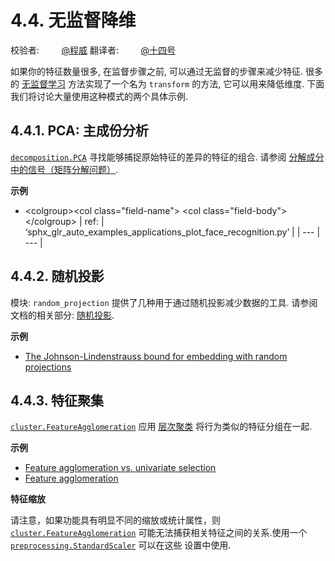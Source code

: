 # 4.4\. 无监督降维

校验者:
        [@程威](https://github.com/apachecn/scikit-learn-doc-zh)
翻译者:
        [@十四号](https://github.com/apachecn/scikit-learn-doc-zh)

如果你的特征数量很多, 在监督步骤之前, 可以通过无监督的步骤来减少特征. 很多的 [无监督学习](../unsupervised_learning.html#unsupervised-learning) 方法实现了一个名为 `transform` 的方法, 它可以用来降低维度. 下面我们将讨论大量使用这种模式的两个具体示例.

## 4.4.1\. PCA: 主成份分析

[`decomposition.PCA`](https://scikit-learn.org/stable/modules/generated/sklearn.decomposition.PCA.html#sklearn.decomposition.PCA "sklearn.decomposition.PCA") 寻找能够捕捉原始特征的差异的特征的组合. 请参阅 [分解成分中的信号（矩阵分解问题）](decomposition.html#decompositions).

**示例**

*   &lt;colgroup&gt;&lt;col class="field-name"&gt; &lt;col class="field-body"&gt;&lt;/colgroup&gt;
    | ref: | ‘sphx_glr_auto_examples_applications_plot_face_recognition.py’ |
    | --- | --- |

## 4.4.2\. 随机投影

模块: `random_projection` 提供了几种用于通过随机投影减少数据的工具. 请参阅文档的相关部分: [随机投影](random_projection.html#random-projection).

**示例**

*   [The Johnson-Lindenstrauss bound for embedding with random projections](https://scikit-learn.org/stable/auto_examples/plot_johnson_lindenstrauss_bound.html#sphx-glr-auto-examples-plot-johnson-lindenstrauss-bound-py)

## 4.4.3\. 特征聚集

[`cluster.FeatureAgglomeration`](https://scikit-learn.org/stable/modules/generated/sklearn.cluster.FeatureAgglomeration.html#sklearn.cluster.FeatureAgglomeration "sklearn.cluster.FeatureAgglomeration") 应用 [层次聚类](clustering.html#hierarchical-clustering) 将行为类似的特征分组在一起.

**示例**

*   [Feature agglomeration vs. univariate selection](https://scikit-learn.org/stable/auto_examples/cluster/plot_feature_agglomeration_vs_univariate_selection.html#sphx-glr-auto-examples-cluster-plot-feature-agglomeration-vs-univariate-selection-py)
*   [Feature agglomeration](https://scikit-learn.org/stable/auto_examples/cluster/plot_digits_agglomeration.html#sphx-glr-auto-examples-cluster-plot-digits-agglomeration-py)

**特征缩放**

请注意，如果功能具有明显不同的缩放或统计属性，则 [`cluster.FeatureAgglomeration`](https://scikit-learn.org/stable/modules/generated/sklearn.cluster.FeatureAgglomeration.html#sklearn.cluster.FeatureAgglomeration "sklearn.cluster.FeatureAgglomeration") 可能无法捕获相关特征之间的关系.使用一个 [`preprocessing.StandardScaler`](https://scikit-learn.org/stable/modules/generated/sklearn.preprocessing.StandardScaler.html#sklearn.preprocessing.StandardScaler "sklearn.preprocessing.StandardScaler") 可以在这些 设置中使用.